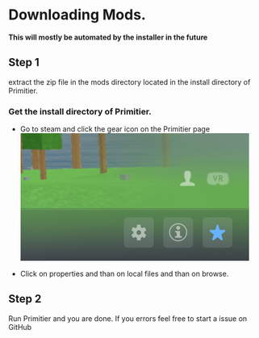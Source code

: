 # Downloading Mods.
**This will mostly be automated by the installer in the future**


## Step 1
extract the zip file in the mods directory located in the install directory of Primitier.

### Get the install directory of Primitier.
* Go to steam and click the gear icon on the Primitier page
![Gear](GearIcon.png)

* Click on properties and than on local files and than on browse.

## Step 2
Run Primitier and you are done. If you errors feel free to start a issue on GitHub

